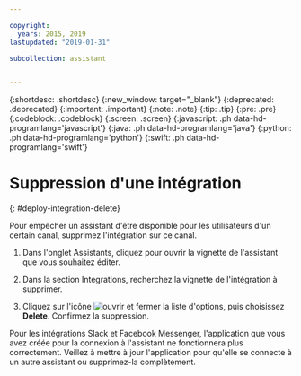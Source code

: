 ```yaml
---

copyright:
  years: 2015, 2019
lastupdated: "2019-01-31"

subcollection: assistant


---
```


{:shortdesc: .shortdesc}
{:new_window: target="_blank"}
{:deprecated: .deprecated}
{:important: .important}
{:note: .note}
{:tip: .tip}
{:pre: .pre}
{:codeblock: .codeblock}
{:screen: .screen}
{:javascript: .ph data-hd-programlang='javascript'}
{:java: .ph data-hd-programlang='java'}
{:python: .ph data-hd-programlang='python'}
{:swift: .ph data-hd-programlang='swift'}

# Suppression d'une intégration
{: #deploy-integration-delete}

Pour empêcher un assistant d'être disponible pour les utilisateurs d'un certain canal, supprimez l'intégration sur ce canal.

1.  Dans l'onglet Assistants, cliquez pour ouvrir la vignette de l'assistant que vous souhaitez éditer.

1.  Dans la section Integrations, recherchez la vignette de l'intégration à supprimer.

1.  Cliquez sur l'icône ![ouvrir et fermer la liste d'options](images/kabob-beta.png), puis choisissez **Delete**. Confirmez la suppression.

Pour les intégrations Slack et Facebook Messenger, l'application que vous avez créée pour la connexion à l'assistant ne fonctionnera plus correctement. Veillez à mettre à jour l'application pour qu'elle se connecte à un autre assistant ou supprimez-la complètement.
